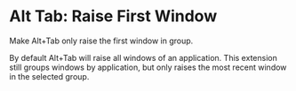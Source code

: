 # Alt Tab: Raise First Window
Make Alt+Tab only raise the first window in group.

By default Alt+Tab will raise all windows of an application.  This extension still groups windows by application, but only raises the most recent window in the selected group.

